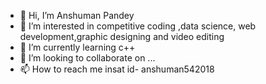- 👋 Hi, I’m Anshuman Pandey
- 👀 I’m interested in competitive coding ,data science, web development,graphic designing and video editing   
- 🌱 I’m currently learning c++
- 💞️ I’m looking to collaborate on ...
- 📫 How to reach me insat id- anshuman542018

<!---
anshuman542018/anshuman542018 is a ✨ special ✨ repository because its `README.md` (this file) appears on your GitHub profile.
You can click the Preview link to take a look at your changes.
--->
